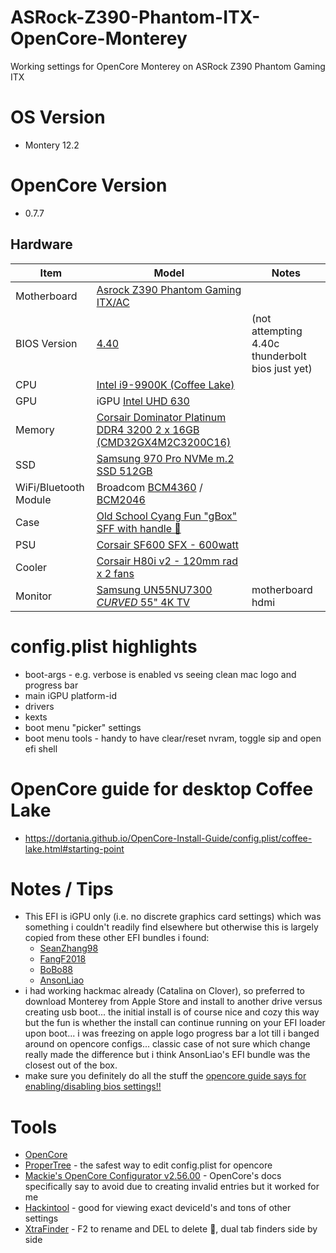 # ASRock-Z390-Phantom-ITX-OpenCore-Monterey
Working settings for OpenCore Monterey on ASRock Z390 Phantom Gaming ITX

# OS Version
- Montery 12.2

# OpenCore Version
- 0.7.7

## Hardware
| Item | Model | Notes |
| --- | --- | --- |
| Motherboard | [Asrock Z390 Phantom Gaming ITX/AC](https://www.asrock.com/MB/Intel/Z390%20Phantom%20Gaming-ITXac/index.asp) | |
| BIOS Version | [4.40](https://www.asrock.com/MB/Intel/Z390%20Phantom%20Gaming-ITXac/index.asp#BIOS) | (not attempting 4.40c thunderbolt bios just yet) |
| CPU | [Intel i9-9900K (Coffee Lake)](https://ark.intel.com/content/www/us/en/ark/products/186605/intel-core-i99900k-processor-16m-cache-up-to-5-00-ghz.html) | |
| GPU | iGPU [Intel UHD 630](https://ark.intel.com/content/www/us/en/ark/products/graphics/126790/intel-uhd-graphics-630.html) | |
| Memory | [Corsair Dominator Platinum DDR4 3200 2 x 16GB (CMD32GX4M2C3200C16)](https://www.corsair.com/us/en/Categories/Products/Memory/DOMINATOR®-PLATINUM-32GB-%282-x-16GB%29-DDR4-DRAM-3200MHz-C16-Memory-Kit/p/CMD32GX4M2C3200C16) | |
| SSD | [Samsung 970 Pro NVMe m.2 SSD 512GB](https://www.samsung.com/us/computing/memory-storage/solid-state-drives/ssd-970-pro-nvme-m2-512gb-mz-v7p512bw/) | |
| WiFi/Bluetooth Module | Broadcom [BCM4360](https://www.broadcom.com/products/wireless/wireless-lan-infrastructure/bcm4360) / [BCM2046](https://devicehunt.com/view/type/usb/vendor/0A5C/device/4500) | |
| Case | [Old School Cyang Fun "gBox" SFF with handle 💖](https://beej126.github.io/gBox-resurrected/) | |
| PSU | [Corsair SF600 SFX - 600watt](https://www.corsair.com/us/en/Categories/Products/Power-Supply-Units/Power-Supply-Units-Advanced/SF-Series/p/CP-9020182-NA) | |
| Cooler | [Corsair H80i v2 - 120mm rad x 2 fans](https://www.corsair.com/us/en/Categories/Products/Liquid-Cooling/Single-Radiator-Liquid-Coolers/Hydro-Series%E2%84%A2-H80i-v2-High-Performance-Liquid-CPU-Cooler/p/CW-9060024-WW) | |
| Monitor | [Samsung UN55NU7300 *CURVED* 55" 4K TV ](https://www.samsung.com/ca/support/model/UN55NU7300FXZC/) | motherboard hdmi |

# config.plist highlights
- boot-args - e.g. verbose is enabled vs seeing clean mac logo and progress bar
- main iGPU platform-id
- drivers
- kexts
- boot menu "picker" settings
- boot menu tools - handy to have clear/reset nvram, toggle sip and open efi shell

# OpenCore guide for desktop Coffee Lake
- https://dortania.github.io/OpenCore-Install-Guide/config.plist/coffee-lake.html#starting-point

# Notes / Tips
- This EFI is iGPU only (i.e. no discrete graphics card settings) which was something i couldn't readily find elsewhere but otherwise this is largely copied from these other EFI bundles i found:
  - [SeanZhang98](https://github.com/seanzhang98/ASRock-Z390-Phantom-ITX-OpenCore-Hackintosh-Monterey/blob/main/README_en.md)
  - [FangF2018](https://github.com/fangf2018/ASRock-Z390-Phantom-ITX-OpenCore-Hackintosh/tree/master/EFI/OC)
  - [BoBo88](https://www.tonymacx86.com/threads/asrock-z390-phantom-gaming-itx-i7-8700k-rx-570-pulse-itx-opencore-0-6-8-bigsur-11-3-windows-10.312078/)
  - [AnsonLiao](https://github.com/ansonliao/EFI-ASRock-Z390-Phantom-Gaming-ITX)
- i had working hackmac already (Catalina on Clover), so preferred to download Monterey from Apple Store and install to another drive versus creating usb boot... the initial install is of course nice and cozy this way but the fun is whether the install can continue running on your EFI loader upon boot... i was freezing on apple logo progress bar a lot till i banged around on opencore configs... classic case of not sure which change really made the difference but i think AnsonLiao's EFI bundle was the closest out of the box.
- make sure you definitely do all the stuff the [opencore guide says for enabling/disabling bios settings!!](https://dortania.github.io/OpenCore-Install-Guide/config.plist/coffee-lake.html#intel-bios-settings)

# Tools
- [OpenCore](https://github.com/acidanthera/OpenCorePkg/releases)
- [ProperTree](https://github.com/corpnewt/ProperTree) - the safest way to edit config.plist for opencore
- [Mackie's OpenCore Configurator v2.56.00](https://mackie100projects.altervista.org/download-opencore-configurator/) - OpenCore's docs specifically say to avoid due to creating invalid entries but it worked for me
- [Hackintool](https://github.com/headkaze/Hackintool/releases/) - good for viewing exact deviceId's and tons of other settings
- [XtraFinder](https://www.trankynam.com/xtrafinder/) - F2 to rename and DEL to delete 💖, dual tab finders side by side
